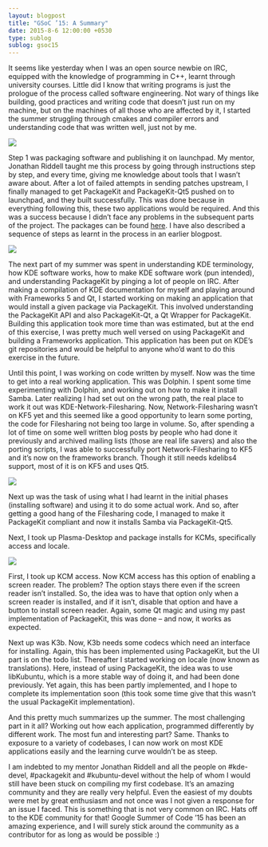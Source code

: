 ```yaml
---
layout: blogpost
title: "GSoC ’15: A Summary"
date: 2015-8-6 12:00:00 +0530
type: sublog
sublog: gsoc15
---
```

It seems like yesterday when I was an open source newbie on IRC, equipped with the knowledge of programming in C++, learnt through university courses. Little did I know that writing programs is just the prologue of the process called software engineering. Not wary of things like building, good practices and writing code that doesn’t just run on my machine, but on the machines of all those who are affected by it, I started the summer struggling through cmakes and compiler errors and understanding code that was written well, just not by me.

<img src="http://i.imgur.com/2TiPasP.jpg" class="img-responsive">

Step 1 was packaging software and publishing it on launchpad. My mentor, Jonathan Riddell taught me this process by going through instructions step by step, and every time, giving me knowledge about tools that I wasn’t aware about. After a lot of failed attempts in sending patches upstream, I finally managed to get PackageKit and PackageKit-Qt5 pushed on to launchpad, and they built successfully. This was done because in everything following this, these two applications would be required. And this was a success because I didn’t face any problems in the subsequent parts of the project. The packages can be found [here](https://launchpad.net/~ranveeraggarwal/+archive/ubuntu/kpackages). I have also described a sequence of steps as learnt in the process in an earlier blogpost.

<img src="http://i.imgur.com/SsojDvy.png" class="img-responsive">

The next part of my summer was spent in understanding KDE terminology, how KDE software works, how to make KDE software work (pun intended), and understanding PackageKit by pinging a lot of people on IRC. After making a compilation of KDE documentation for myself and playing around with Frameworks 5 and Qt, I started working on making an application that would install a given package via PackageKit. This involved understanding the PackageKit API and also PackageKit-Qt, a Qt Wrapper for PackageKit. Building this application took more time than was estimated, but at the end of this exercise, I was pretty much well versed on using PackageKit and building a Frameworks application. This application has been put on KDE’s git repositories and would be helpful to anyone who’d want to do this exercise in the future.

Until this point, I was working on code written by myself. Now was the time to get into a real working application. This was Dolphin. I spent some time experimenting with Dolphin, and working out on how to make it install Samba. Later realizing I had set out on the wrong path, the real place to work it out was KDE-Network-Filesharing. Now, Network-Filesharing wasn’t on KF5 yet and this seemed like a good opportunity to learn some porting, the code for Filesharing not being too large in volume. So, after spending a lot of time on some well written blog posts by people who had done it previously and archived mailing lists (those are real life savers) and also the porting scripts, I was able to successfully port Network-Filesharing to KF5 and it’s now on the frameworks branch. Though it still needs kdelibs4 support, most of it is on KF5 and uses Qt5.

<img src="http://i.imgur.com/ZyKXzOy.png" class="img-responsive">

Next up was the task of using what I had learnt in the initial phases (installing software) and using it to do some actual work. And so, after getting a good hang of the Filesharing code, I managed to make it PackageKit compliant and now it installs Samba via PackageKit-Qt5.

Next, I took up Plasma-Desktop and package installs for KCMs, specifically access and locale.

<img src="http://i.imgur.com/S5R7hH9.png" class="img-responsive">

First, I took up KCM access. Now KCM access has this option of enabling a screen reader. The problem? The option stays there even if the screen reader isn’t installed. So, the idea was to have that option only when a screen reader is installed, and if it isn’t, disable that option and have a button to install screen reader. Again, some Qt magic and using my past implementation of PackageKit, this was done – and now, it works as expected.

Next up was K3b. Now, K3b needs some codecs which need an interface for installing. Again, this has been implemented using PackageKit, but the UI part is on the todo list. Thereafter I started working on locale (now known as translations). Here, instead of using PackageKit, the idea was to use libKubuntu, which is a more stable way of doing it, and had been done previously. Yet again, this has been partly implemented, and I hope to complete its implementation soon (this took some time give that this wasn’t the usual PackageKit implementation).

And this pretty much summarizes up the summer. The most challenging part in it all? Working out how each application, programmed differently by different work. The most fun and interesting part? Same. Thanks to exposure to a variety of codebases, I can now work on most KDE applications easily and the learning curve wouldn’t be as steep.

I am indebted to my mentor Jonathan Riddell and all the people on #kde-devel, #packagekit and #kubuntu-devel without the help of whom I would still have been stuck on compiling my first codebase. It’s an amazing community and they are really very helpful. Even the easiest of my doubts were met by great enthusiasm and not once was I not given a response for an issue I faced. This is something that is not very common on IRC. Hats off to the KDE community for that! Google Summer of Code ’15 has been an amazing experience, and I will surely stick around the community as a contributor for as long as would be possible :)

